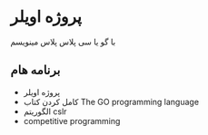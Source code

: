 # پروژه اویلر
با گو یا سی پلاس پلاس مینویسم

## برنامه هام
+ پروژه اویلر
+ کامل کردن کتاب The GO programming language
+ الگوریتم cslr
+ competitive programming
